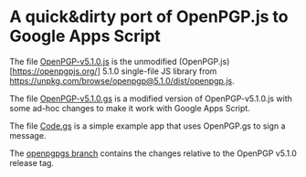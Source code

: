 A quick&dirty port of OpenPGP.js to Google Apps Script
======================================================

The file [OpenPGP-v5.1.0.js](OpenPGP-v5.1.0.js) is the unmodified (OpenPGP.js)[https://openpgpjs.org/]
5.1.0 single-file JS library from https://unpkg.com/browse/openpgp@5.1.0/dist/openpgp.js.

The file [OpenPGP-v5.1.0.gs](OpenPGP-v5.1.0.gs) is a modified version of OpenPGP-v5.1.0.js with some
ad-hoc changes to make it work with Google Apps Script.

The file [Code.gs](Code.gs) is a simple example app that uses OpenPGP.gs to sign
a message.

The [openpgpgs branch](https://github.com/clairexen/OpenPGPgs/tree/openpgpgs) contains the
changes relative to the OpenPGP v5.1.0 release tag.
